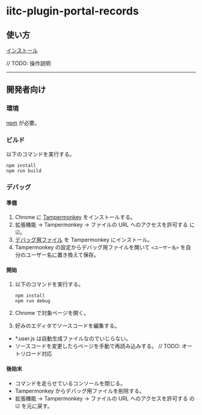 # iitc-plugin-portal-records

## 使い方

[インストール](../../raw/main/iitc-plugin-portal-records.user.js)

// TODO: 操作説明

---

## 開発者向け

### 環境

[npm](https://nodejs.org/ja/) が必要。

### ビルド

以下のコマンドを実行する。

```shell
npm install
npm run build
```

### デバッグ

#### 準備

1. Chrome に [Tampermonkey](https://chrome.google.com/webstore/detail/tampermonkey/dhdgffkkebhmkfjojejmpbldmpobfkfo) をインストールする。
1. 拡張機能 → Tampermonkey → ファイルの URL へのアクセスを許可する に ☑。
1. [デバッグ用ファイル](../../raw/main/wrapper_script_in_tampermonkey.user.js) を Tampermonkey にインストール。
1. Tampermonkey の設定からデバッグ用ファイルを開いて `<ユーザー名>` を自分のユーザー名に置き換えて保存。

#### 開始

1. 以下のコマンドを実行する。

    ```shell
    npm install
    npm run debug
    ```

1. Chrome で対象ページを開く。

1. 好みのエディタでソースコードを編集する。

- *.user.js は自動生成ファイルなのでいじらない。
- ソースコードを変更したらページを手動で再読み込みする。
  // TODO: オートリロード対応

#### 後始末

- コマンドを走らせているコンソールを閉じる。
- Tampermonkey からデバッグ用ファイルを削除する。
- 拡張機能 → Tampermonkey → ファイルの URL へのアクセスを許可する の ☑ を元に戻す。
